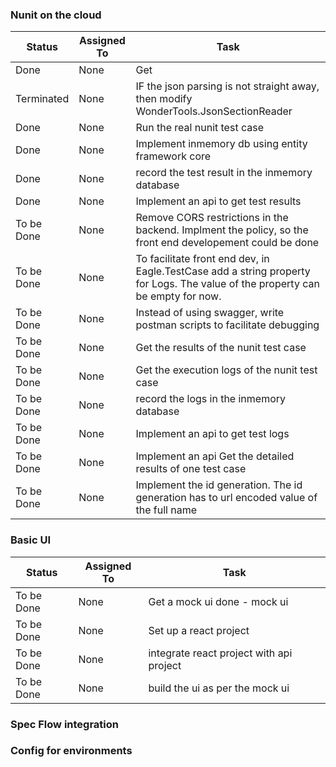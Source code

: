 ### Nunit on the cloud
Status |Assigned To| Task
------------ | ---------| ----
Done|None|Get|None|Get the list of test case names in nunit by parsing the json
Terminated|None|IF the json parsing is not straight away, then modify WonderTools.JsonSectionReader
Done|None|Run the real nunit test case
Done|None|Implement inmemory db using entity framework core
Done|None|record the test result in the inmemory database
Done|None|Implement an api to get test results
To be Done|None|Remove CORS restrictions in the backend. Implment the policy, so the front end developement could be done
To be Done|None|To facilitate front end dev, in Eagle.TestCase add a string property for Logs. The value of the property can be empty for now.
To be Done|None|Instead of using swagger, write postman scripts to facilitate debugging
To be Done|None|Get the results of the nunit test case
To be Done|None|Get the execution logs of the nunit test case
To be Done|None|record the logs in the inmemory database
To be Done|None|Implement an api to get test logs
To be Done|None|Implement an api Get the detailed results of one test case
To be Done|None|Implement the id generation. The id generation has to url encoded value of the full name
 
### Basic UI
Status |Assigned To| Task
------------ | ---------| ----
To be Done|None|Get a mock ui done - mock ui
To be Done|None|Set up a react project
To be Done|None|integrate react project with api project
To be Done|None|build the ui as per the mock ui

### Spec Flow integration


### Config for environments
